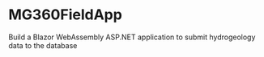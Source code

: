 # MG360FieldApp
Build a Blazor WebAssembly ASP.NET application to submit hydrogeology data to the database
